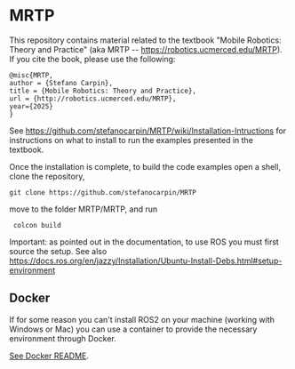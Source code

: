 # MRTP
This repository contains material related to the textbook "Mobile Robotics: Theory and Practice" (aka MRTP -- https://robotics.ucmerced.edu/MRTP).
If you cite the book, please use the following:

    @misc{MRTP,
    author = {Stefano Carpin},
    title = {Mobile Robotics: Theory and Practice},
    url = {http://robotics.ucmerced.edu/MRTP},
    year={2025}
    } 

See https://github.com/stefanocarpin/MRTP/wiki/Installation-Intructions for instructions on what to install to run the examples presented in the textbook.

Once the installation is complete, to build the code examples open a shell, clone the repository, 

    git clone https://github.com/stefanocarpin/MRTP

move to the folder MRTP/MRTP, and run

     colcon build
     
Important: as pointed out in the documentation, to use ROS you must first source the setup. See also https://docs.ros.org/en/jazzy/Installation/Ubuntu-Install-Debs.html#setup-environment

## Docker
If for some reason you can't install ROS2 on your machine (working with Windows or Mac) you can use a container to provide the necessary environment through Docker.

[See Docker README](docker/README.md).
